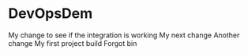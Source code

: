 # DevOpsDem
My change to see if the integration is working
My next change
Another change
My first project build
Forgot bin
